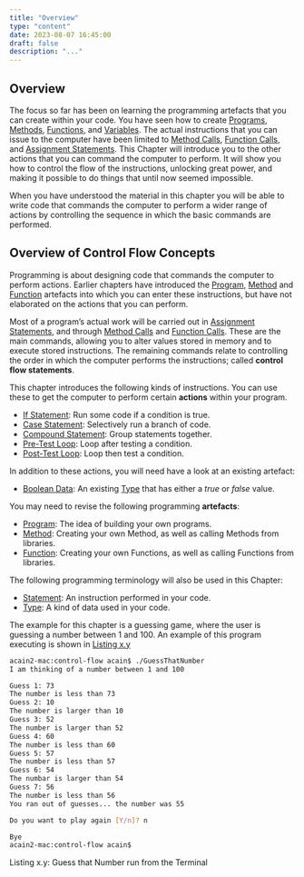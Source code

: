 ```yaml
---
title: "Overview"
type: "content"
date: 2023-08-07 16:45:00
draft: false
description: "..."
---
```

## Overview

The focus so far has been on learning the programming artefacts that you can create within your code. You have seen how to create [Programs](../../1-sequence-and-data/1-concepts/00-program), [Methods](../../1-sequence-and-data/1-concepts/02-method), [Functions](#), and [Variables](#). The actual instructions that you can issue to the computer have been limited to [Method Calls](../../1-sequence-and-data/1-concepts/03-method-call), [Function Calls](#), and [Assignment Statements](../../1-sequence-and-data/1-concepts/19-assignment-statement). This Chapter will introduce you to the other actions that you can command the computer to perform. It will show you how to control the flow of the instructions, unlocking great power, and making it possible to do things that until now seemed impossible.

When you have understood the material in this chapter you will be able to write code that commands the computer to perform a wider range of actions by controlling the sequence in which the basic commands are performed.

## Overview of Control Flow Concepts

Programming is about designing code that commands the computer to perform actions. Earlier chapters have introduced the [Program](../../1-sequence-and-data/1-concepts/00-program), [Method](../../1-sequence-and-data/1-concepts/02-method) and [Function](#) artefacts into which you can enter these instructions, but have not elaborated on the actions that you can perform.

Most of a program’s actual work will be carried out in [Assignment Statements](../../1-sequence-and-data/1-concepts/19-assignment-statement), and through [Method Calls](../../1-sequence-and-data/1-concepts/03-method-call) and [Function Calls](#). These are the main commands, allowing you to alter values stored in memory and to execute stored instructions. The remaining commands relate to controlling the order in which the computer performs the instructions; called **control flow statements**.

This chapter introduces the following kinds of instructions. You can use these to get the computer to perform certain **actions** within your program.

- [If Statement](../1-concepts/02-branching#if-statement): Run some code if a condition is true.
- [Case Statement](../1-concepts/02-branching#case-statement): Selectively run a branch of code.
- [Compound Statement](../1-concepts/05-compound-statement): Group statements together.
- [Pre-Test Loop](../1-concepts/03-looping#pre-test-loop): Loop after testing a condition.
- [Post-Test Loop](../1-concepts/03-looping#post-test-loop): Loop then test a condition.

In addition to these actions, you will need have a look at an existing artefact:

- [Boolean Data](../1-concepts/01-boolean-data): An existing [Type](../../1-sequence-and-data/1-concepts/07-type) that has either a *true* or *false* value.

You may need to revise the following programming **artefacts**:

- [Program](../../1-sequence-and-data/1-concepts/00-program): The idea of building your own programs.
- [Method](../../1-sequence-and-data/1-concepts/02-method): Creating your own Method, as well as calling Methods from libraries.
- [Function](#): Creating your own Functions, as well as calling Functions from libraries.

The following programming terminology will also be used in this Chapter:

- [Statement](#): An instruction performed in your code.
- [Type](../../1-sequence-and-data/1-concepts/07-type): A kind of data used in your code.

The example for this chapter is a guessing game, where the user is guessing a number between 1 and 100. An example of this program executing is shown in [Listing x.y](#ListingGuessingGame)


<a id="ListingGuessingGame"></a>

```bash
acain2-mac:control-flow acain$ ./GuessThatNumber
I am thinking of a number between 1 and 100

Guess 1: 73
The number is less than 73
Guess 2: 10
The number is larger than 10
Guess 3: 52
The number is larger than 52
Guess 4: 60
The number is less than 60
Guess 5: 57
The number is less than 57
Guess 6: 54
The numbar is larger than 54
Guess 7: 56
The number is less than 56
You ran out of guesses... the number was 55

Do you want to play again [Y/n]? n

Bye
acain2-mac:control-flow acain$
```
<div class="caption"><span class="caption-figure-nbr">Listing x.y: </span>Guess that Number run from the Terminal</div>